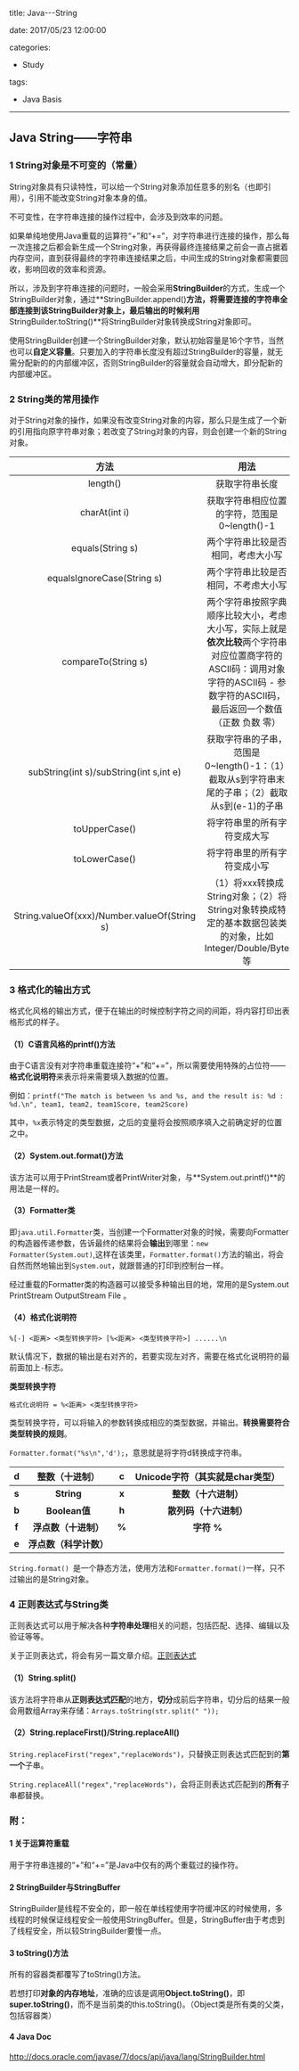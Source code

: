 title: Java---String

date: 2017/05/23 12:00:00

categories:

- Study

tags:

- Java Basis

---

## Java String——字符串

### 1 String对象是不可变的（常量）

String对象具有只读特性，可以给一个String对象添加任意多的别名（也即引用），引用不能改变String对象本身的值。

不可变性，在字符串连接的操作过程中，会涉及到效率的问题。

如果单纯地使用Java重载的运算符“+”和“+=”，对字符串进行连接的操作，那么每一次连接之后都会新生成一个String对象，再获得最终连接结果之前会一直占据着内存空间，直到获得最终的字符串连接结果之后，中间生成的String对象都需要回收，影响回收的效率和资源。

所以，涉及到字符串连接的问题时，一般会采用**StringBuilder**的方式，生成一个StringBuilder对象，通过**StringBuilder.append()**方法，将需要连接的字符串全部连接到该StringBuilder对象上，最后输出的时候利用**StringBuilder.toString()**将StringBuilder对象转换成String对象即可。

使用StringBuilder创建一个StringBuilder对象，默认初始容量是16个字节，当然也可以**自定义容量**。只要加入的字符串长度没有超过StringBuilder的容量，就无需分配新的的内部缓冲区，否则StringBuilder的容量就会自动增大，即分配新的内部缓冲区。

### 2 String类的常用操作

对于String对象的操作，如果没有改变String对象的内容，那么只是生成了一个新的引用指向原字符串对象；若改变了String对象的内容，则会创建一个新的String对象。

|                    方法                    |                    用法                    |
| :--------------------------------------: | :--------------------------------------: |
|                 length()                 |                 获取字符串长度                  |
|              charAt(int i)               |       获取字符串相应位置的字符，范围是0~length()-1       |
|             equals(String s)             |            两个字符串比较是否相同，考虑大小写             |
|        equalsIgnoreCase(String s)        |            两个字符串比较是否相同，不考虑大小写            |
|           compareTo(String s)            | 两个字符串按照字典顺序比较大小，考虑大小写，实际上就是**依次比较**两个字符串对应位置商字符的ASCII码：调用对象字符的ASCII码 - 参数字符的ASCII码，最后返回一个数值（正数 负数 零） |
| subString(int s)/subString(int s,int e)  | 获取字符串的子串，范围是0~length()-1：（1）截取从s到字符串末尾的子串；（2）截取从s到(e-1)的子串 |
|              toUpperCase()               |              将字符串里的所有字符变成大写              |
|              toLowerCase()               |              将字符串里的所有字符变成小写              |
| String.valueOf(xxx)/Number.valueOf(String s) | （1）将xxx转换成String对象；（2）将String对象转换成特定的基本数据包装类的对象，比如Integer/Double/Byte等 |

### 3 格式化的输出方式

格式化风格的输出方式，便于在输出的时候控制字符之间的间距，将内容打印出表格形式的样子。

#### （1）C语言风格的printf()方法

由于C语言没有对字符串重载连接符“+”和“+=”，所以需要使用特殊的占位符——**格式化说明符**来表示将来需要填入数据的位置。

例如：`printf("The match is between %s and %s, and the result is: %d : %d.\n", team1, team2, team1Score, team2Score)`

其中，`%x`表示特定的类型数据，之后的变量将会按照顺序填入之前确定好的位置之中。

#### （2）System.out.format()方法

该方法可以用于PrintStream或者PrintWriter对象，与**System.out.printf()**的用法是一样的。

#### （3）Formatter类

即`java.util.Formatter`类，当创建一个Formatter对象的时候，需要向Formatter的构造器传递参数，告诉最终的结果将会**输出**到哪里：`new Formatter(System.out)`,这样在该类里，`Formatter.format()`方法的输出，将会自然而然地输出到`System.out`，就跟普通的打印到控制台一样。

经过重载的Formatter类的构造器可以接受多种输出目的地，常用的是System.out  PrintStream  OutputStream  File 。

#### （4）格式化说明符

`%[-] <距离> <类型转换字符> [%<距离> <类型转换字符>] ......\n`

默认情况下，数据的输出是右对齐的，若要实现左对齐，需要在格式化说明符的最前面加上`-`标志。

**类型转换字符**

`格式化说明符 = %<距离> <类型转换字符> `

类型转换字符，可以将输入的参数转换成相应的类型数据，并输出。**转换需要符合类型转换的规则**。

`Formatter.format("%s\n",'d');`，意思就是将字符d转换成字符串。

| **d** |  **整数（十进制）**  | **c** | **Unicode字符（其实就是char类型）** |
| :---: | :-----------: | :---: | :-----------------------: |
| **s** |  **String**   | **x** |       **整数（十六进制）**        |
| **b** | **Boolean值**  | **h** |       **散列码（十六进制）**       |
| **f** | **浮点数（十进制）**  | **%** |         **字符 %**          |
| **e** | **浮点数（科学计数）** |       |                           |

`String.format() `是一个静态方法，使用方法和`Formatter.format()`一样，只不过输出的是String对象。

### 4 正则表达式与String类

正则表达式可以用于解决各种**字符串处理**相关的问题，包括匹配、选择、编辑以及验证等等。

关于正则表达式，将会有另一篇文章介绍。[正则表达式]()

#### （1）String.split()

该方法将字符串从**正则表达式匹配**的地方，**切分**成前后字符串，切分后的结果一般会用数组Array来存储：`Arrays.toString(str.split(" "));`

#### （2）String.replaceFirst()/String.replaceAll()

`String.replaceFirst("regex","replaceWords")`，只替换正则表达式匹配到的**第一个**子串。

`String.replaceAll("regex","replaceWords")`，会将正则表达式匹配到的**所有**子串都替换。

### 附：

#### 1 关于运算符重载

用于字符串连接的“+”和“+=”是Java中仅有的两个重载过的操作符。

#### 2 StringBuilder与StringBuffer

StringBuilder是线程不安全的，即一般在单线程使用字符缓冲区的时候使用，多线程的时候保证线程安全一般使用StringBuffer。但是，StringBuffer由于考虑到了线程安全，所以较StringBuilder要慢一点。

#### 3 toString()方法

所有的容器类都覆写了toString()方法。

若想打印**对象的内存地址**，准确的应该是调用**Object.toString()**，即**super.toString()**，而不是当前类的this.toString()。（Object类是所有类的父类，包括容器类）

#### 4 Java Doc

http://docs.oracle.com/javase/7/docs/api/java/lang/StringBuilder.html

